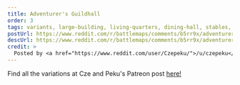 ```yaml
---
title: Adventurer's Guildhall
order: 3
tags: variants, large-building, living-quarters, dining-hall, stables, fortifications, training-area, stone-walls, courtyard, map-room, study, worship, buildings, day, variant:rain, variant:zombies, variant:poisoned, variant:cave-entrance, variant:infested, variant:night, variant:ransacked, variant:haunted, variant:wintery, artist:czepeku, variant-of:czepeku-adventurers-guildhall
postUrl: https://www.reddit.com/r/battlemaps/comments/b5rr9x/adventurers_guildhall_33x24/
descUrl: https://www.reddit.com/r/battlemaps/comments/b5rr9x/adventurers_guildhall_33x24/ejfdrlj/
credit: >
  Posted by <a href="https://www.reddit.com/user/Czepeku/">/u/czepeku</a> to <a href="https://www.reddit.com/r/battlemaps/">/r/battlemaps</a> in Mar, 2019. <br/> Please support the artist on <a href="https://www.patreon.com/czepeku/posts">Patreon</a> and follow them on <a href="https://twitter.com/czepeku">Twitter</a>, <a href="https://www.artstation.com/czepeku">ArtStation</a>
---
```

Find all the variations at Cze and Peku's Patreon post <a href="https://www.patreon.com/posts/adventurers-25591441" title="Adventurer's Guildhall on Czepeku's Patreon">here!</a>
